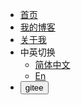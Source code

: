 * [首页](/)
* [我的博客](https://ng-fukgin.github.io/)
* [关于我](https://ng-fukgin.github.io/about/)
* 中英切换
  * [简体中文](/README)
  * [En](/en/)
* <button type="button" onclick="alert(rel(document.domain))">gitee</button>
